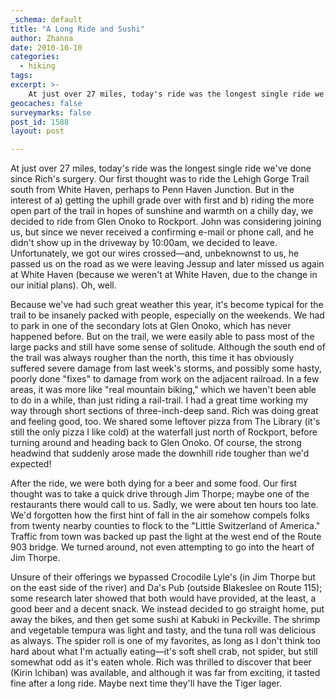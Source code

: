 ```yaml
---
_schema: default
title: "A Long Ride and Sushi"
author: Zhanna
date: 2010-10-10
categories:
  - hiking
tags:
excerpt: >- 
    At just over 27 miles, today's ride was the longest single ride we've done since Rich's surgery.  We rode the Lehigh Gorge Trail from Glen Onoko to Rockport.
geocaches: false
surveymarks: false
post_id: 1588
layout: post

---
```


At just over 27 miles, today's ride was the longest single ride we've done since Rich's surgery.  Our first thought was to ride the Lehigh Gorge Trail south from White Haven, perhaps to Penn Haven Junction.  But in the interest of a) getting the uphill grade over with first and b) riding the more open part of the trail in hopes of sunshine and warmth on a chilly day, we decided to ride from Glen Onoko to Rockport. John was considering joining us, but since we never received a confirming e-mail or phone call, and he didn't show up in the driveway by 10:00am, we decided to leave.  Unfortunately, we got our wires crossed—and, unbeknownst to us, he passed us on the road as we were leaving Jessup and later missed us again at White Haven (because we weren't at White Haven, due to the change in our initial plans). Oh, well.  

Because we've had such great weather this year, it's become typical for the trail to be insanely packed with people, especially on the weekends.  We had to park in one of the secondary lots at Glen Onoko, which has never happened before.  But on the trail, we were easily able to pass most of the large packs and still have some sense of solitude.  Although the south end of the trail was always rougher than the north, this time it has obviously suffered severe damage from last week's storms, and possibly some hasty, poorly done "fixes" to damage from work on the adjacent railroad.  In a few areas, it was more like "real mountain biking," which we haven't been able to do in a while, than just riding a rail-trail.  I had a great time working my way through short sections of three-inch-deep sand.  Rich was doing great and feeling good, too.  We shared some leftover pizza from The Library (it's still the only pizza I like cold) at the waterfall just north of Rockport, before turning around and heading back to Glen Onoko.  Of course, the strong headwind that suddenly arose made the downhill ride tougher than we'd expected!

After the ride, we were both dying for a beer and some food.  Our first thought was to take a quick drive through Jim Thorpe; maybe one of the restaurants there would call to us.  Sadly, we were about ten hours too late.  We'd forgotten how the first hint of fall in the air somehow compels folks from twenty nearby counties to flock to the "Little Switzerland of America."  Traffic from town was backed up past the light at the west end of the Route 903 bridge.  We turned around, not even attempting to go into the heart of Jim Thorpe.

Unsure of their offerings we bypassed Crocodile Lyle's (in Jim Thorpe but on the east side of the river) and Da's Pub (outside Blakeslee on Route 115); some research later showed that both would have provided, at the least, a good beer and a decent snack.  We instead decided to go straight home, put away the bikes, and then get some sushi at Kabuki in Peckville.  The shrimp and vegetable tempura was light and tasty, and the tuna roll was delicious as always.  The spider roll is one of my favorites, as long as I don't think too hard about what I'm actually eating—it's soft shell crab, not spider, but still somewhat odd as it's eaten whole.  Rich was thrilled to discover that beer (Kirin Ichiban) was available, and although it was far from exciting, it tasted fine after a long ride.  Maybe next time they'll have the Tiger lager.


